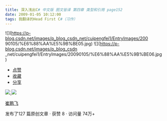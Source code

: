 ```yaml
---
title: 深入浅出C# 中文版 图文皆译 第四章 类型和引用 page152
date: 2009-01-05 10:12:00
tags: 我翻译的Head First C#（习作）
---
```

![](https://p-blog.csdn.net/images/p_blog_csdn_net/cuipengfei1/EntryImages/200
90105/%E6%88%AA%E5%9B%BE05.jpg) ![](https://p-blog.csdn.net/images/p_blog_csdn
_net/cuipengfei1/EntryImages/20090105/%E6%88%AA%E5%9B%BE06.jpg)

  * [ 点赞  ](javascript:;)
  * [ 收藏  ](javascript:;)
  * [ 分享 ](javascript:;)

[ ![](https://profile.csdnimg.cn/5/2/5/3_cuipengfei1)
![](https://g.csdnimg.cn/static/user-reg-year/1x/11.png)
](https://blog.csdn.net/cuipengfei1)

[ 崔鹏飞 ](https://blog.csdn.net/cuipengfei1)

发布了127 篇原创文章  ·  获赞 8  ·  访问量 74万+

